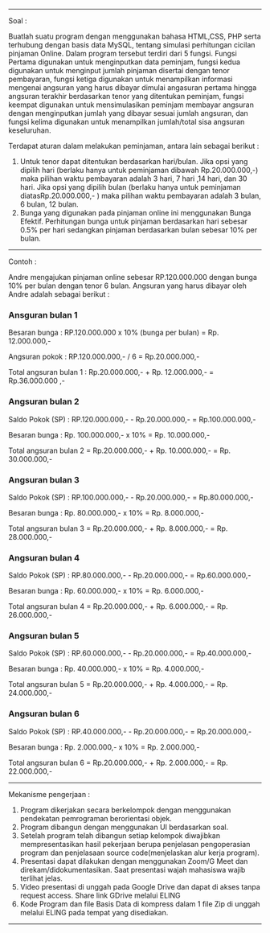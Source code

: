 
---
Soal :

Buatlah suatu program dengan menggunakan bahasa HTML,CSS, PHP serta terhubung dengan basis data MySQL, tentang simulasi perhitungan cicilan pinjaman Online. Dalam program tersebut terdiri dari 5 fungsi. Fungsi Pertama digunakan untuk menginputkan data peminjam, fungsi kedua digunakan untuk menginput jumlah pinjaman disertai dengan tenor pembayaran, fungsi ketiga digunakan untuk menampilkan informasi mengenai angsuran yang harus dibayar dimulai angasuran pertama hingga angsuran terakhir berdasarkan tenor yang ditentukan peminjam, fungsi keempat digunakan untuk mensimulasikan peminjam membayar angsuran dengan menginputkan jumlah yang dibayar sesuai jumlah angsuran, dan fungsi kelima digunakan untuk menampilkan jumlah/total sisa angsuran keseluruhan.

Terdapat aturan dalam melakukan peminjaman, antara lain sebagai berikut :

1. Untuk tenor dapat ditentukan berdasarkan hari/bulan. Jika opsi yang dipilih hari (berlaku hanya untuk peminjaman dibawah Rp.20.000.000,-) maka pilihan waktu pembayaran adalah 3 hari, 7 hari ,14 hari, dan 30 hari. Jika opsi yang dipilih bulan (berlaku hanya untuk peminjaman diatasRp.20.000.000,- ) maka pilihan waktu pembayaran adalah 3 bulan, 6 bulan, 12 bulan.
2. Bunga yang digunakan pada pinjaman online ini menggunakan Bunga Efektif. Perhitungan bunga untuk pinjaman berdasarkan hari sebesar 0.5%  per hari sedangkan pinjaman berdasarkan bulan sebesar 10% per bulan.

---
Contoh :

 Andre mengajukan pinjaman online  sebesar RP.120.000.000 dengan bunga 10% per bulan dengan tenor 6 bulan. Angsuran yang harus dibayar oleh Andre adalah sebagai berikut :

### __Ansguran bulan 1__

Besaran bunga : RP.120.000.000 x 10% (bunga per bulan) = Rp. 12.000.000,-

Angsuran pokok :  RP.120.000.000,- / 6 = Rp.20.000.000,- 

Total angsuran bulan 1 :  Rp.20.000.000,- + Rp. 12.000.000,- = Rp.36.000.000 ,-


### __Angsuran bulan 2__

Saldo Pokok (SP) :  RP.120.000.000,- - Rp.20.000.000,-  = Rp.100.000.000,-

Besaran bunga : Rp. 100.000.000,- x 10% =  Rp. 10.000.000,-

Total angsuran bulan 2 = Rp.20.000.000,- +  Rp. 10.000.000,- = Rp. 30.000.000,-


### __Angsuran bulan 3__

Saldo Pokok (SP) :  RP.100.000.000,- - Rp.20.000.000,-  = Rp.80.000.000,-

Besaran bunga : Rp. 80.000.000,- x 10% =  Rp. 8.000.000,-

Total angsuran bulan 3 = Rp.20.000.000,- +  Rp. 8.000.000,- = Rp. 28.000.000,-


### __Angsuran bulan 4__

Saldo Pokok (SP) :  RP.80.000.000,- - Rp.20.000.000,-  = Rp.60.000.000,-

Besaran bunga : Rp. 60.000.000,- x 10% =  Rp. 6.000.000,-

Total angsuran bulan 4 = Rp.20.000.000,- +  Rp. 6.000.000,- = Rp. 26.000.000,-


### __Angsuran bulan 5__

Saldo Pokok (SP) :  RP.60.000.000,- - Rp.20.000.000,-  = Rp.40.000.000,-

Besaran bunga : Rp. 40.000.000,- x 10% =  Rp. 4.000.000,-

Total angsuran bulan 5 = Rp.20.000.000,- +  Rp. 4.000.000,- = Rp. 24.000.000,-



### __Angsuran bulan 6__

Saldo Pokok (SP) :  RP.40.000.000,- - Rp.20.000.000,-  = Rp.20.000.000,-

Besaran bunga : Rp. 2.000.000,- x 10% =  Rp. 2.000.000,-

Total angsuran bulan 6 = Rp.20.000.000,- +  Rp. 2.000.000,- = Rp. 22.000.000,-

---

Mekanisme pengerjaan :

1. Program dikerjakan secara berkelompok dengan menggunakan pendekatan pemrograman berorientasi objek.
2. Program dibangun dengan menggunakan UI berdasarkan soal.
3. Setelah program telah dibangun setiap kelompok diwajibkan mempresentasikan hasil pekerjaan berupa penjelasan pengoperasian program dan penjelasaan source code(menjelaskan alur kerja program).
4. Presentasi dapat dilakukan dengan menggunakan  Zoom/G Meet dan direkam/didokumentasikan. Saat presentasi wajah mahasiswa wajib terlihat jelas.
5. Video presentasi di unggah pada Google Drive  dan dapat di akses tanpa request access. Share link  GDrive melalui ELING
6. Kode Program dan file Basis Data di kompress dalam 1 file Zip di unggah melalui ELING pada tempat yang disediakan.
---
